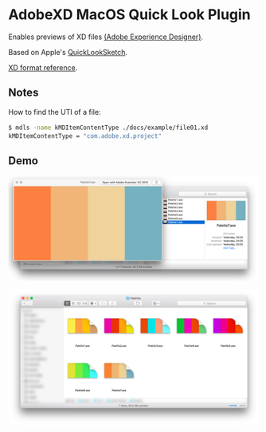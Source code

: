 # AdobeXD MacOS Quick Look Plugin

Enables previews of XD files [(Adobe Experience Designer)][adobe-xd].

Based on Apple's [QuickLookSketch][quick-look-sketch].

[XD format reference][xd-format-reference].

<!--
## Install

If you want to skip compilation and just install it, [download Release X][quick-look-xd-releases], unzip and copy `QuickLookXD.qlgenerator` to `~/Library/QuickLook/`. To reach that folder in Finder, go to your Home, click on the Go menu on the top bar, hold the Option key and `Library` will magically appear.

Or copy it from a terminal:

```sh
cp -R QuickLookXD.qlgenerator ~/Library/QuickLook/
```

Alternatively, if you use [Homebrew-Cask](https://github.com/caskroom/homebrew-cask), install with:

```sh
brew cask install quicklookxd
```
-->

## Notes

How to find the UTI of a file:

```sh
$ mdls -name kMDItemContentType ./docs/example/file01.xd
kMDItemContentType = "com.adobe.xd.project"
```

## Demo

![Image showing list of files with an XD file in preview](./docs/example/screenshot01.png)

![Image showing list of XD files with thumbnail previews](./docs/example/screenshot02.png)

<!-- Links -->

[adobe-xd]: https://www.adobe.com/ca/products/xd.html
[xd-format-reference]: https://docs.fileformat.com/web/xd
[quick-look-sketch]: https://developer.apple.com/library/archive/samplecode/QuickLookSketch/Introduction/Intro.html
